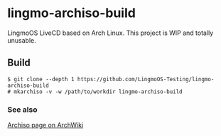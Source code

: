 # lingmo-archiso-build
LingmoOS LiveCD based on Arch Linux. This project is WIP and totally unusable.
## Build
```
$ git clone --depth 1 https://github.com/LingmoOS-Testing/lingmo-archiso-build
# mkarchiso -v -w /path/to/workdir lingmo-archiso-build
```
### See also
[Archiso page on ArchWiki](https://wiki.archlinux.org/title/Archiso)
